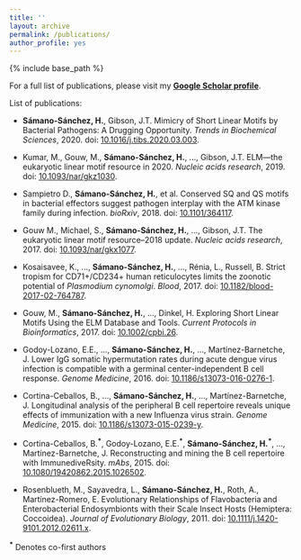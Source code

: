 ```yaml
---
title: ''
layout: archive
permalink: /publications/
author_profile: yes
---
```


{% include base_path %}

For a full list of publications, please visit my **[Google Scholar profile](https://scholar.google.de/citations?user=c5EwcVAAAAAJ)**.

List of publications:

* **Sámano-Sánchez, H.**, Gibson, J.T. Mimicry of Short Linear Motifs by Bacterial Pathogens: A Drugging Opportunity. *Trends in Biochemical Sciences*, 2020. doi: [10.1016/j.tibs.2020.03.003](https://doi.org/10.1016/j.tibs.2020.03.003).

* Kumar, M., Gouw, M., **Sámano-Sánchez, H.**, ..., Gibson, J.T. ELM—the eukaryotic linear motif resource in 2020. *Nucleic acids research*, 2019. doi: [10.1093/nar/gkz1030](https://doi.org/10.1093/nar/gkz1030).

* Sampietro D., **Sámano-Sánchez, H.**, et al. Conserved SQ and QS motifs in bacterial effectors suggest pathogen interplay with the ATM kinase family during infection. *bioRxiv*, 2018. doi: [10.1101/364117](https://www.biorxiv.org/content/early/2018/07/09/364117.abstract).

* Gouw M., Michael, S., **Sámano-Sánchez, H.**, ..., Gibson, J.T. The eukaryotic linear motif resource–2018 update. *Nucleic acids research*, 2017. doi: [10.1093/nar/gkx1077](https://doi.org/10.1093/nar/gkx1077).

* Kosaisavee, K., ..., **Sámano-Sánchez, H.**, ..., Rénia, L., Russell, B. Strict tropism for CD71+/CD234+ human reticulocytes limits the zoonotic potential of *Plasmodium cynomolgi*. *Blood*, 2017. doi: [10.1182/blood-2017-02-764787](https://doi.org/10.1182/blood-2017-02-764787).

* Gouw, M., **Sámano-Sánchez, H.**, ..., Dinkel, H. Exploring Short Linear Motifs Using the ELM Database and Tools. *Current Protocols in Bioinformatics*, 2017. doi: [10.1002/cpbi.26](https://doi.org/10.1002/cpbi.26).

* Godoy-Lozano, E.E., ..., **Sámano-Sánchez, H.**, ..., Martínez-Barnetche, J. Lower IgG somatic hypermutation rates during acute dengue virus infection is compatible with a germinal center-independent B cell response. *Genome Medicine*, 2016. doi: [10.1186/s13073-016-0276-1](https://doi.org/10.1186/s13073-016-0276-1).

* Cortina-Ceballos, B., ..., **Sámano-Sánchez, H.**, ..., Martínez-Barnetche, J. Longitudinal analysis of the peripheral B cell repertoire reveals unique effects of immunization with a new Influenza virus strain. *Genome Medicine*, 2015. doi: [10.1186/s13073-015-0239-y](https://doi.org/10.1186/s13073-015-0239-y).

* Cortina-Ceballos, B.**<sup>\*</sup>**, Godoy-Lozano, E.E.**<sup>\*</sup>**, **Sámano-Sánchez, H.<sup>\*</sup>**, ..., Martínez-Barnetche, J. Reconstructing and mining the B cell repertoire with ImmunediveRsity. *mAbs*, 2015. doi: [10.1080/19420862.2015.1026502](https://doi.org/10.1080/19420862.2015.1026502).

* Rosenblueth, M., Sayavedra, L., **Sámano-Sánchez, H.**, Roth, A., Martínez-Romero, E. Evolutionary Relationships of Flavobacteria and Enterobacterial Endosymbionts with their Scale Insect Hosts (Hemiptera: Coccoidea). *Journal of Evolutionary Biology*, 2011. doi: [10.1111/j.1420-9101.2012.02611.x](https://doi.org/10.1111/j.1420-9101.2012.02611.x).

**<sup>\*</sup>** Denotes co-first authors
